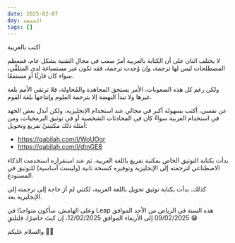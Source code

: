 ```yaml
---
date: 2025-02-07
day: الجمعة
tags: []
---
```


اكتب بالعربية

لا يختلف اثنان على أن الكتابة بالعربية أمرٌ صعب في مجالِ التقنية بشكل عام، فمعظم المصطلحات ليس لها ترجمة، وإن وُجدت ترجمة، فقد تكون غير مستساغة لدى المتلقِّي، سواء كان قارئًا أو مستمعًا.

ولكن رغم كل هذه الصعوبات، الأمر يستحق المجاهدة والمُحاولة، فلا ترتقي الأمم بلغة غيرها ولا تبدأ النهضة إلا بترجمة العلوم وإنتاجها بلغة القوم.

عن نفسي، أكتب بسهولة أكبر في مجالي عند استخدام الإنجليزية، ولكن أبذل بعض الجهد في استخدام العربية سواءً كان في المحادثات الشخصية أو في توثيق البرمجيات، ومن أمثلة ذلك مكتبتيْ تفريغ وتحويل:
- https://qabilah.com/l/WoUOgr
- https://qabilah.com/l/dtnGE8

بدأت بكتابة التوثيق الخاص بمكتبة تفريغ باللغة العربية، ثم عند استقراره استخدمت الذكاء الاصطناعي لترجمته إلى الإنجليزية وتوفيره كنسخة ثانية (وليست أساسية) للتوثيق في المستودع.

كذلك، بدأت بكتابة توثيق تحويل باللغة العربية، لكنني لم أرَ حاجة إلى ترجمته إلى الإنجليزية بعد.

وعلى الهامش، سأكون متواجدًا في Leap هذه السنة في الرياض من الأحد الموافق 09/02/2025 إلى الأربعاء الموافق 12/02/2025، إن كنتَ حاضرًا، فلنلتقِ 😁

والسلام عليكم 👋🏻
